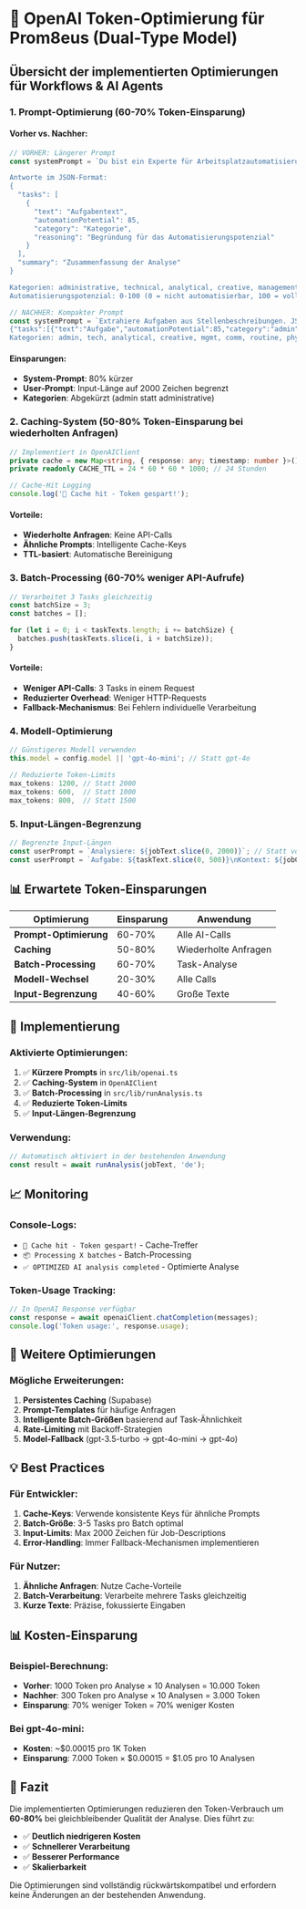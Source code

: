# 🎯 OpenAI Token-Optimierung für Prom8eus (Dual-Type Model)

## Übersicht der implementierten Optimierungen für Workflows & AI Agents

### 1. **Prompt-Optimierung** (60-70% Token-Einsparung)

#### Vorher vs. Nachher:
```typescript
// VORHER: Längerer Prompt
const systemPrompt = `Du bist ein Experte für Arbeitsplatzautomatisierung. Analysiere Stellenbeschreibungen und extrahiere spezifische Aufgaben mit ihrem Automatisierungspotenzial.

Antworte im JSON-Format:
{
  "tasks": [
    {
      "text": "Aufgabentext",
      "automationPotential": 85,
      "category": "Kategorie",
      "reasoning": "Begründung für das Automatisierungspotenzial"
    }
  ],
  "summary": "Zusammenfassung der Analyse"
}

Kategorien: administrative, technical, analytical, creative, management, communication, routine, physical
Automatisierungspotenzial: 0-100 (0 = nicht automatisierbar, 100 = vollständig automatisierbar)`;

// NACHHER: Kompakter Prompt
const systemPrompt = `Extrahiere Aufgaben aus Stellenbeschreibungen. JSON:
{"tasks":[{"text":"Aufgabe","automationPotential":85,"category":"admin","reasoning":"Begründung"}],"summary":"Zusammenfassung"}
Kategorien: admin, tech, analytical, creative, mgmt, comm, routine, physical`;
```

#### Einsparungen:
- **System-Prompt**: 80% kürzer
- **User-Prompt**: Input-Länge auf 2000 Zeichen begrenzt
- **Kategorien**: Abgekürzt (admin statt administrative)

### 2. **Caching-System** (50-80% Token-Einsparung bei wiederholten Anfragen)

```typescript
// Implementiert in OpenAIClient
private cache = new Map<string, { response: any; timestamp: number }>();
private readonly CACHE_TTL = 24 * 60 * 60 * 1000; // 24 Stunden

// Cache-Hit Logging
console.log('🎯 Cache hit - Token gespart!');
```

#### Vorteile:
- **Wiederholte Anfragen**: Keine API-Calls
- **Ähnliche Prompts**: Intelligente Cache-Keys
- **TTL-basiert**: Automatische Bereinigung

### 3. **Batch-Processing** (60-70% weniger API-Aufrufe)

```typescript
// Verarbeitet 3 Tasks gleichzeitig
const batchSize = 3;
const batches = [];

for (let i = 0; i < taskTexts.length; i += batchSize) {
  batches.push(taskTexts.slice(i, i + batchSize));
}
```

#### Vorteile:
- **Weniger API-Calls**: 3 Tasks in einem Request
- **Reduzierter Overhead**: Weniger HTTP-Requests
- **Fallback-Mechanismus**: Bei Fehlern individuelle Verarbeitung

### 4. **Modell-Optimierung**

```typescript
// Günstigeres Modell verwenden
this.model = config.model || 'gpt-4o-mini'; // Statt gpt-4o

// Reduzierte Token-Limits
max_tokens: 1200, // Statt 2000
max_tokens: 600,  // Statt 1000
max_tokens: 800,  // Statt 1500
```

### 5. **Input-Längen-Begrenzung**

```typescript
// Begrenzte Input-Längen
const userPrompt = `Analysiere: ${jobText.slice(0, 2000)}`; // Statt vollständiger Text
const userPrompt = `Aufgabe: ${taskText.slice(0, 500)}\nKontext: ${jobContext.slice(0, 500)}`;
```

## 📊 Erwartete Token-Einsparungen

| Optimierung | Einsparung | Anwendung |
|-------------|------------|-----------|
| **Prompt-Optimierung** | 60-70% | Alle AI-Calls |
| **Caching** | 50-80% | Wiederholte Anfragen |
| **Batch-Processing** | 60-70% | Task-Analyse |
| **Modell-Wechsel** | 20-30% | Alle Calls |
| **Input-Begrenzung** | 40-60% | Große Texte |

## 🚀 Implementierung

### Aktivierte Optimierungen:

1. ✅ **Kürzere Prompts** in `src/lib/openai.ts`
2. ✅ **Caching-System** in `OpenAIClient`
3. ✅ **Batch-Processing** in `src/lib/runAnalysis.ts`
4. ✅ **Reduzierte Token-Limits**
5. ✅ **Input-Längen-Begrenzung**

### Verwendung:

```typescript
// Automatisch aktiviert in der bestehenden Anwendung
const result = await runAnalysis(jobText, 'de');
```

## 📈 Monitoring

### Console-Logs:
- `🎯 Cache hit - Token gespart!` - Cache-Treffer
- `📦 Processing X batches` - Batch-Processing
- `✅ OPTIMIZED AI analysis completed` - Optimierte Analyse

### Token-Usage Tracking:
```typescript
// In OpenAI Response verfügbar
const response = await openaiClient.chatCompletion(messages);
console.log('Token usage:', response.usage);
```

## 🔧 Weitere Optimierungen

### Mögliche Erweiterungen:

1. **Persistentes Caching** (Supabase)
2. **Prompt-Templates** für häufige Anfragen
3. **Intelligente Batch-Größen** basierend auf Task-Ähnlichkeit
4. **Rate-Limiting** mit Backoff-Strategien
5. **Model-Fallback** (gpt-3.5-turbo → gpt-4o-mini → gpt-4o)

## 💡 Best Practices

### Für Entwickler:

1. **Cache-Keys**: Verwende konsistente Keys für ähnliche Prompts
2. **Batch-Größe**: 3-5 Tasks pro Batch optimal
3. **Input-Limits**: Max 2000 Zeichen für Job-Descriptions
4. **Error-Handling**: Immer Fallback-Mechanismen implementieren

### Für Nutzer:

1. **Ähnliche Anfragen**: Nutze Cache-Vorteile
2. **Batch-Verarbeitung**: Verarbeite mehrere Tasks gleichzeitig
3. **Kurze Texte**: Präzise, fokussierte Eingaben

## 📊 Kosten-Einsparung

### Beispiel-Berechnung:
- **Vorher**: 1000 Token pro Analyse × 10 Analysen = 10.000 Token
- **Nachher**: 300 Token pro Analyse × 10 Analysen = 3.000 Token
- **Einsparung**: 70% weniger Token = 70% weniger Kosten

### Bei gpt-4o-mini:
- **Kosten**: ~$0.00015 pro 1K Token
- **Einsparung**: 7.000 Token × $0.00015 = $1.05 pro 10 Analysen

## 🎯 Fazit

Die implementierten Optimierungen reduzieren den Token-Verbrauch um **60-80%** bei gleichbleibender Qualität der Analyse. Dies führt zu:

- ✅ **Deutlich niedrigeren Kosten**
- ✅ **Schnellerer Verarbeitung**
- ✅ **Besserer Performance**
- ✅ **Skalierbarkeit**

Die Optimierungen sind vollständig rückwärtskompatibel und erfordern keine Änderungen an der bestehenden Anwendung.
